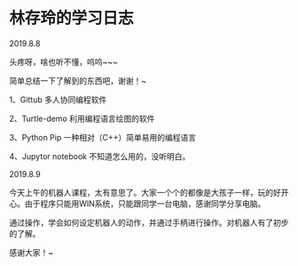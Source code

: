 # 林存玲的学习日志

2019.8.8

头疼呀，啥也听不懂，呜呜~~~

简单总结一下了解到的东西吧，谢谢！~

1、Gittub 多人协同编程软件

2、Turtle-demo 利用编程语言绘图的软件

3、Python   Pip 一种相对（C++）简单易用的编程语言

4、Jupytor notebook  不知道怎么用的，没听明白。

2019.8.9

今天上午的机器人课程，太有意思了。大家一个个的都像是大孩子一样，玩的好开心。由于程序只能用WIN系统，只能跟同学一台电脑，感谢同学分享电脑。

通过操作，学会如何设定机器人的动作，并通过手柄进行操作。对机器人有了初步的了解。

感谢大家！~
